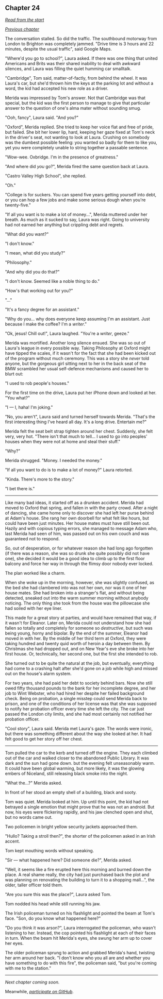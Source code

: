 ## Chapter 24

_[Read from the start](00-preface.md)_

_[Previous chapter](23.md)_

The conversation stalled. So did the traffic. The southbound motorway from London to Brighton was completely jammed. "Drive time is 3 hours and 22 minutes, despite the usual traffic", said Google Maps.

"Where'd you go to school?", Laura asked. If there was one thing that united Americans and Brits was their shared inability to deal with awkward silences, and Laura was filling the quiet humming car smalltalk.

"Cambridge", Tom said, matter-of-factly, from behind the wheel. It was Laura's car, but she'd thrown him the keys at the parking lot and without a word, the kid had accepted his new role as a driver.

Merida was impressed by Tom's answer. Not that Cambridge was that special, but the kid was the first person to manage to give that particular answer to the question of one's alma mater without sounding smug.

"Ooh, fancy", Laura said. "And you?"

"Oxford", Merida replied. She tried to keep her voice flat and free of pride, but failed. She bit her lower lip, hard, keeping her gaze fixed at Tom's neck in the driver's seat, not wanting to look at Laura. Crushing on somebody was the dumbest possible feeling: you wanted so badly for them to like you, yet you were completely unable to string together a passable sentence.

"Wow-wee. Oxbridge. I'm in the presence of greatness."

"And where did _you_ go?", Merida fired the same question back at Laura.

"Castro Valley High School", she replied.

"Oh."

"College is for suckers. You can spend five years getting yourself into debt, or you can hop a few jobs and make some serious dough when you're twenty-five."

"If all you want is to make a lot of money...", Merida muttered under her breath. As much as it sucked to say, Laura was right. Going to university had not earned her anything but crippling debt and regrets.

"What did you want?"

"I don't know."

"I mean, what did you study?"

"Philosophy."

"And why did you do that?"

"I don't know. Seemed like a noble thing to do."

"How's that working out for you?"

"..."

"It's a fancy degree for an assistant."

"Why do you... why does everyone keep assuming I'm an assistant. Just because I make the coffee? I'm a _writer_."

"Ok, jesus! Chill out!", Laura laughed. "You're a _writer_, geeze."

Merida was mortified. Another long silence ensued. She was so out of Laura's league in every possible way. Taking Philosophy at Oxford might have tipped the scales, if it wasn't for the fact that she had been kicked out of the program without much ceremony. This was a story she _never_ told anyone, but the gorgeous girl sitting next to her in the back seat of the BMW scrambled her usual self-defence mechanisms and caused her to blurt out:

"I used to rob people's houses."

For the first time on the drive, Laura put her iPhone down and looked at her. "You what?"

"I — I, haha! I'm joking."

"No, you aren't", Laura said and turned herself towards Merida. "That's the first interesting thing I've heard all day. It's a long drive. Entertain me?"

Merida felt the seat belt strap tighten around her chest. Suddenly, she felt very, very hot. "There isn't that much to tell... I used to go into peoples' houses when they were not at home and steal their stuff."

"Why?"

Merida shrugged. "Money. I needed the money."

"If all you want to do is to make a lot of money?" Laura retorted.

"Kinda. There's more to the story."

"I bet there is."

---

Like many bad ideas, it started off as a drunken accident. Merida had moved to Oxford that spring, and fallen in with the party crowd. After a night of dancing, she came home only to discover she had left her purse behind at Adam's house. She rang her own doorbell for what felt like hours, but could have been just minutes. Her house mates must have still been out. Hazily and with copious typing errors, she managed to message Adam who, last Merida had seen of him, was passed out on his own couch and was guaranteed not to respond.

So, out of desperation, or for whatever reason she had long ago forgotten (if there was a reason, she was so drunk she quite possibly did not have one), she decided it would be a good idea to climb up to the first floor balcony and force her way in through the flimsy door nobody ever locked.

The plan worked like a charm.

When she woke up in the morning, however, she was slightly confused, as the bed she had clambered into was not her own, nor was it one of her house mates. She had broken into a stranger's flat, and without being detected, sneaked out into the warm summer morning without anybody noticing. The only thing she took from the house was the pillowcase she had soiled with her eye liner.

This made for a great story at parties, and would have remained that way, if it wasn't for Eleanor. Later on, Merida could not understand how she had fallen so totally and completely for someone so _destructive_, but such was being young, horny and bipolar. By the end of the summer, Eleanor had moved in with her. By the middle of her third term at Oxford, they were taking hundred and twenty quid worth of heroin a day between them. By Christmas she had dropped out, and on New Year's eve she broke into her first house. Or, technically, her second one, but the first she intended to rob.

She turned out to be quite the natural at the job, but eventually, everything had come to a crashing halt after she'd gone on a job while high and missed out on the house's alarm system.

For two years, she had paid her debt to society behind bars. Now she still owed fifty thousand pounds to the bank for her incomplete degree, and her job to Wint Webster, who had hired her despite her failed background check. Being on probation, a single misstep could send Merida back to prison, and one of the conditions of her license was that she was supposed to notify her probation officer every time she left the city. The car just passed the London city limits, and she had most certainly not notified her probation officer.

"Cool story", Laura said. Merida met Laura's gaze. The words were ironic, but there was something different about the way she looked at her. It had felt good to get her story off her chest.

---

Tom pulled the car to the kerb and turned off the engine. They each climbed out of the car and walked closer to the abandoned Public Library. It was dark and the sun had gone down. but the evening felt unseasonably warm. It could have been global warming, but more likely, it was the glowing embers of Niceland, still releasing black smoke into the night.

"What the...?" Merida asked.

In front of her stood an empty shell of a building, black and sooty.

Tom was quiet. Merida looked at him. Up until this point, the kid had not betrayed a single emotion that might prove that he was not an android. But now, his eyes were flickering rapidly, and his jaw clenched open and shut, but no words came out.

Two policemen in bright yellow security jackets approached them.

"Hullo? Taking a stroll then?", the shorter of the policemen asked in an Irish accent.

Tom kept mouthing words without speaking.

"Sir — what happened here? Did someone die?", Merida asked.

"Well, it seems like a fire erupted here this morning and burned down the place. A real shame really, the city had just purchased back the plot and was planning on renovating the building to turn it to a shopping mall...", the older, taller officer told them.

"Are you sure this was the place?", Laura asked Tom.

Tom nodded his head while still running his jaw.

The Irish policeman turned on his flashlight and pointed the beam at Tom's face. "Son, do you know what happened here?"

"Do you think it was arson?", Laura interrogated the policeman, who wasn't listening to her. Instead, the cop pointed his flashlight at each of their faces in turn. When the beam hit Merida's eyes, she swung her arm up to cover her eyes.

The older policeman sprung to action and grabbed Merida's hand, twisting her arm around her back. "I don't know who you all are and whether you have something to do with this fire", the policeman said, "but you're coming with me to the station."

---

_Next chapter coming soon._

Meanwhile, _[participate on GitHub](https://github.com/jevakallio/NaNoWriMo)_.
